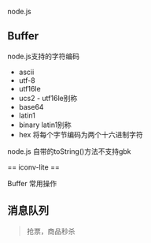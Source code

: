 node.js

## Buffer

node.js支持的字符编码

- ascii
- utf-8
- utf16le
- ucs2 - utf16le别称
- base64
- latin1
- binary latin1别称
- hex 将每个字节编码为两个十六进制字符

node.js 自带的toString()方法不支持gbk

== iconv-lite ==

Buffer 常用操作


## 消息队列
> 抢票，商品秒杀


